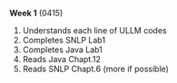 **Week 1** (0415)
1. Understands each line of ULLM codes
2. Completes SNLP Lab1
3. Completes Java Lab1
4. Reads Java Chapt.12
5. Reads SNLP Chapt.6 (more if possible)


